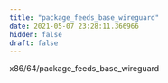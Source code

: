 ```yaml
---
title: "package_feeds_base_wireguard"
date: 2021-05-07 23:28:11.366966
hidden: false
draft: false
---
```


x86/64/package_feeds_base_wireguard

